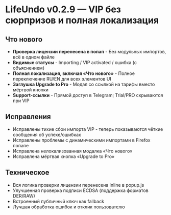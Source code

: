 # LifeUndo v0.2.9 — VIP без сюрпризов и полная локализация

## Что нового
- **Проверка лицензии перенесена в попап** - Без модульных импортов, всё в одном файле
- **Видимые статусы** - Importing / VIP activated / ошибка (с объяснением)
- **Полная локализация, включая «Что нового»** - Полное переключение RU/EN для всех элементов UI
- **Заглушка Upgrade to Pro** - Модал со ссылкой на тарифы вместо мёртвой кнопки
- **Support-ссылки** - Прямой доступ в Telegram; Trial/PRO скрываются при VIP

## Исправления
- Исправлены тихие сбои импорта VIP - теперь показываются чёткие сообщения об успехе/ошибках
- Исправлены проблемы с динамическими импортами в Firefox попапе
- Исправлена нелокализованная модалка «Что нового»
- Исправлена мёртвая кнопка «Upgrade to Pro»

## Техническое
- Вся логика проверки лицензии перенесена inline в popup.js
- Улучшенная проверка подписи ECDSA (поддержка форматов DER/RAW)
- Встроенный публичный ключ как fallback
- Лучшая обработка ошибок и отклик пользователю






























